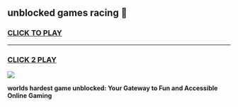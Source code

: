 
## unblocked games racing 👋
<h3>
<a href="https://premium.freeplayer.one?title=unblocked_games_racing&ref=13F">CLICK TO PLAY</a></h3>
<hr>

<h3>
<a href="https://premium.freeplayer.one?title=unblocked_games_racing&ref=13F">CLICK 2 PLAY</a>
  
</h3>

<a href="https://premium.freeplayer.one?title=unblocked_games_racing&ref=12F/"><img src="https://clearcache.store/games.png"></a>


**worlds hardest game unblocked: Your Gateway to Fun and Accessible Online Gaming**
